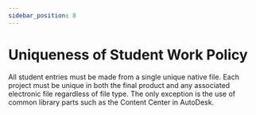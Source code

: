 ```yaml
---
sidebar_position: 8
---
```


# Uniqueness of Student Work Policy

All student entries must be made from a single unique native file. Each project must be unique in both the final product and any associated electronic file regardless of file type. The only exception is the use of common library parts such as the Content Center in AutoDesk.
